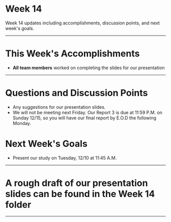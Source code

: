 # Week 14
Week 14 updates including accomplishments, discussion points, and next week's goals.

---

# This Week's Accomplishments

  - **All team members** worked on completing the slides for our presentation

---

# Questions and Discussion Points

 - Any suggestions for our presentation slides.
 - We will not be meeting next Friday. Our Report 3 is due at 11:59 P.M. on Sunday 12/15, so you will have our final report by E.O.D the following Monday.

# Next Week's Goals

  - Present our study on Tuesday, 12/10 at 11:45 A.M.

---

# A rough draft of our presentation slides can be found in the Week 14 folder
---
